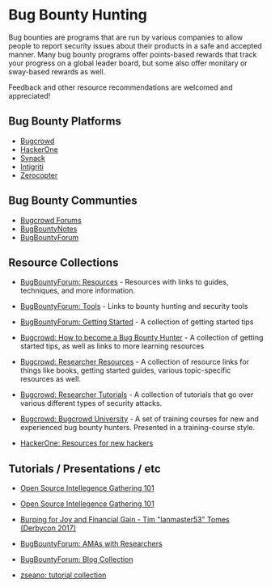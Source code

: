 # Bug Bounty Hunting
Bug bounties are programs that are run by various companies to allow people to report security issues about their products in a safe and accepted manner. Many bug bounty programs offer points-based rewards that track your progress on a global leader board, but some also offer monitary or sway-based rewards as well.

Feedback and other resource recommendations are welcomed and appreciated!

## Bug Bounty Platforms
* [Bugcrowd](https://www.bugcrowd.com/)
* [HackerOne](https://www.hackerone.com/)
* [Synack](https://www.synack.com/)
* [Intigriti](https://www.intigriti.com)
* [Zerocopter](https://www.zerocopter.com/)

## Bug Bounty Communties
* [Bugcrowd Forums](https://forum.bugcrowd.com/)
* [BugBountyNotes](https://www.bugbountynotes.com/)
* [BugBountyForum](https://bugbountyforum.com/)

## Resource Collections
* [BugBountyForum: Resources](https://bugbountyforum.com/resources/) - Resources with links to guides, techniques, and more information.

* [BugBountyForum: Tools](https://bugbountyforum.com/tools/) - Links to bounty hunting and security tools

* [BugBountyForum: Getting Started](https://bugbountyforum.com/getting-started/intro/) - A collection of getting started tips

* [Bugcrowd: How to become a Bug Bounty Hunter](https://forum.bugcrowd.com/t/researcher-resources-how-to-become-a-bug-bounty-hunter/1102) - A collection of getting started tips, as well as links to more learning resources

* [Bugcrowd: Researcher Resources](https://forum.bugcrowd.com/t/researcher-resources-getting-started/115) - A collection of resource links for things like books, getting started guides, various topic-specific resources as well.

* [Bugcrowd: Researcher Tutorials](https://forum.bugcrowd.com/t/researcher-resources-tutorials/370) - A collection of tutorials that go over various different types of security attacks.

* [Bugcrowd: Bugcrowd University](https://www.bugcrowd.com/university/) - A set of training courses for new and experienced bug bounty hunters. Presented in a training-course style.

* [HackerOne: Resources for new hackers](https://www.hackerone.com/blog/resources-for-new-hackers)

## Tutorials / Presentations / etc
* [Open Source Intellegence Gathering 101](https://blog.appsecco.com/open-source-intelligence-gathering-101-d2861d4429e3)

* [Open Source Intellegence Gathering 101](https://blog.appsecco.com/open-source-intelligence-gathering-201-covering-12-additional-techniques-b76417b5a544)

* [Burping for Joy and Financial Gain - Tim "lanmaster53" Tomes (Derbycon 2017)](http://www.irongeek.com/i.php?page=videos/derbycon7/t312-burping-for-joy-and-financial-gain-tim-lanmaster53-tomes)

* [BugBountyForum: AMAs with Researchers](https://bugbountyforum.com/ama/)

* [BugBountyForum: Blog Collection](https://bugbountyforum.com/blogs/)

* [zseano: tutorial collection](https://zseano.com/)
